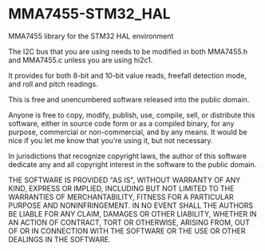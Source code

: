 # MMA7455-STM32_HAL
MMA7455 library for the STM32 HAL environment

The I2C bus that you are using needs to be modified in both MMA7455.h and MMA7455.c unless you are using hi2c1.

It provides for both 8-bit and 10-bit value reads, freefall detection mode, and roll and pitch readings.

This is free and unencumbered software released into the public domain.

Anyone is free to copy, modify, publish, use, compile, sell, or
distribute this software, either in source code form or as a compiled
binary, for any purpose, commercial or non-commercial, and by any
means.  It would be nice if you let me know that you're using it, but
not necessary.

In jurisdictions that recognize copyright laws, the author
of this software dedicate any and all copyright interest in the
software to the public domain. 

THE SOFTWARE IS PROVIDED "AS IS", WITHOUT WARRANTY OF ANY KIND,
EXPRESS OR IMPLIED, INCLUDING BUT NOT LIMITED TO THE WARRANTIES OF
MERCHANTABILITY, FITNESS FOR A PARTICULAR PURPOSE AND NONINFRINGEMENT.
IN NO EVENT SHALL THE AUTHORS BE LIABLE FOR ANY CLAIM, DAMAGES OR
OTHER LIABILITY, WHETHER IN AN ACTION OF CONTRACT, TORT OR OTHERWISE,
ARISING FROM, OUT OF OR IN CONNECTION WITH THE SOFTWARE OR THE USE OR
OTHER DEALINGS IN THE SOFTWARE.
